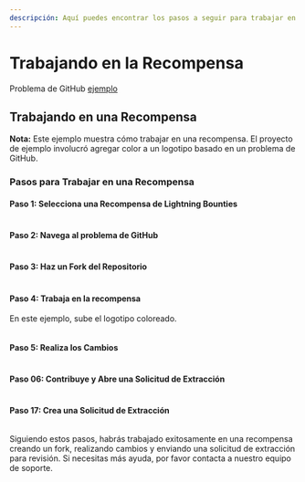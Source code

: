 ```yaml
---
descripción: Aquí puedes encontrar los pasos a seguir para trabajar en una recompensa y ser recompensado.
---
```


# Trabajando en la Recompensa

Problema de GitHub [ejemplo](https://github.com/MIT-Bitcoin-2024/experiments-1/issues/26)

## Trabajando en una Recompensa

**Nota:** Este ejemplo muestra cómo trabajar en una recompensa. El proyecto de ejemplo involucró agregar color a un logotipo basado en un problema de GitHub.

### Pasos para Trabajar en una Recompensa

#### Paso 1: Selecciona una Recompensa de Lightning Bounties

<figure><img src="../.gitbook/assets/image (9).png" alt=""><figcaption></figcaption></figure>

#### Paso 2: Navega al problema de GitHub

<figure><img src="../.gitbook/assets/image (10).png" alt=""><figcaption></figcaption></figure>

#### Paso 3: Haz un Fork del Repositorio

<figure><img src="../.gitbook/assets/image (11).png" alt=""><figcaption></figcaption></figure>

#### Paso 4: Trabaja en la recompensa

En este ejemplo, sube el logotipo coloreado. 

<figure><img src="../.gitbook/assets/image (12).png" alt=""><figcaption></figcaption></figure>

#### Paso 5: Realiza los Cambios

<figure><img src="../.gitbook/assets/image (13).png" alt=""><figcaption></figcaption></figure>

#### Paso 06: Contribuye y Abre una Solicitud de Extracción

<figure><img src="../.gitbook/assets/image (2).png" alt=""><figcaption></figcaption></figure>

#### Paso 17: Crea una Solicitud de Extracción

<figure><img src="../.gitbook/assets/image (1) (1).png" alt=""><figcaption></figcaption></figure>

Siguiendo estos pasos, habrás trabajado exitosamente en una recompensa creando un fork, realizando cambios y enviando una solicitud de extracción para revisión. Si necesitas más ayuda, por favor contacta a nuestro equipo de soporte.